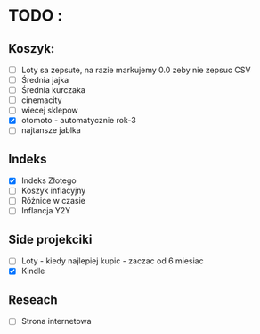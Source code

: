 # TODO :
## Koszyk:
- [ ] Loty sa zepsute, na razie markujemy 0.0 zeby nie zepsuc CSV
- [ ] Średnia jajka
- [ ] Średnia kurczaka
- [ ] cinemacity
- [ ] wiecej sklepow
- [x] otomoto - automatycznie rok-3
- [ ] najtansze jablka

## Indeks
- [x] Indeks Złotego
- [ ] Koszyk inflacyjny
- [ ] Różnice w czasie
- [ ] Inflancja Y2Y

## Side projekciki
- [ ] Loty - kiedy najlepiej kupic - zaczac od 6 miesiac
- [x] Kindle

## Reseach
- [ ] Strona internetowa
